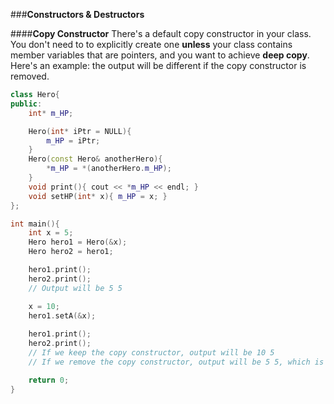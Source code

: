 ###**Constructors & Destructors**

####**Copy Constructor**
There's a default copy constructor in your class.
You don't need to to explicitly create one **unless** your class contains member variables that are pointers, and you want to
achieve **deep copy**. Here's an example: the output will be different if the copy constructor is removed.
```cpp
class Hero{
public:
    int* m_HP;

    Hero(int* iPtr = NULL){
        m_HP = iPtr;
    }
    Hero(const Hero& anotherHero){
        *m_HP = *(anotherHero.m_HP);
    }
    void print(){ cout << *m_HP << endl; }
    void setHP(int* x){ m_HP = x; }
};

int main(){
    int x = 5;
    Hero hero1 = Hero(&x);
    Hero hero2 = hero1;

    hero1.print();
    hero2.print();
    // Output will be 5 5

    x = 10;
    hero1.setA(&x);
    
    hero1.print();
    hero2.print();
    // If we keep the copy constructor, output will be 10 5
    // If we remove the copy constructor, output will be 5 5, which is not desirable

    return 0;
}
```

